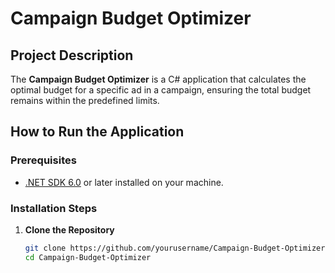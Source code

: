 # Campaign Budget Optimizer

## Project Description

The **Campaign Budget Optimizer** is a C# application that calculates the optimal budget for a specific ad in a campaign, ensuring the total budget remains within the predefined limits.

## How to Run the Application

### Prerequisites

- [.NET SDK 6.0](https://dotnet.microsoft.com/download) or later installed on your machine.

### Installation Steps

1. **Clone the Repository**

   ```bash
   git clone https://github.com/yourusername/Campaign-Budget-Optimizer.git
   cd Campaign-Budget-Optimizer
